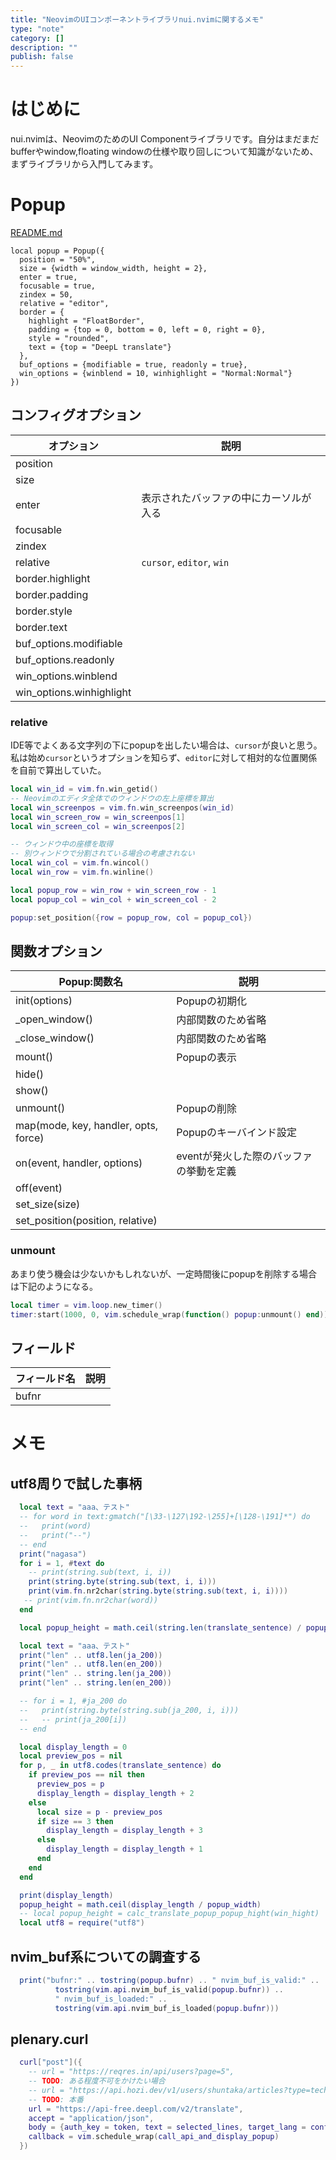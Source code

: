 ```yaml
---
title: "NeovimのUIコンポーネントライブラリnui.nvimに関するメモ"
type: "note"
category: []
description: ""
publish: false
---
```


# はじめに
nui.nvimは、NeovimのためのUI Componentライブラリです。自分はまだまだbufferやwindow,floating windowの仕様や取り回しについて知識がないため、まずライブラリから入門してみます。

# Popup
[README.md](https://github.com/MunifTanjim/nui.nvim/tree/main/lua/nui/popup)

```lua: サンプル
local popup = Popup({
  position = "50%",
  size = {width = window_width, height = 2},
  enter = true,
  focusable = true,
  zindex = 50,
  relative = "editor",
  border = {
    highlight = "FloatBorder",
    padding = {top = 0, bottom = 0, left = 0, right = 0},
    style = "rounded",
    text = {top = "DeepL translate"}
  },
  buf_options = {modifiable = true, readonly = true},
  win_options = {winblend = 10, winhighlight = "Normal:Normal"}
})
```

## コンフィグオプション

|オプション|説明|
|---|---|
|position|
|size|
|enter|表示されたバッファの中にカーソルが入る
|focusable|
|zindex|
|relative|`cursor`, `editor`, `win`
|border.highlight|
|border.padding|
|border.style||
|border.text||
|buf_options.modifiable|
|buf_options.readonly|
|win_options.winblend|
|win_options.winhighlight|

### relative
IDE等でよくある文字列の下にpopupを出したい場合は、`cursor`が良いと思う。私は始め`cursor`というオプションを知らず、`editor`に対して相対的な位置関係を自前で算出していた。

```lua
local win_id = vim.fn.win_getid()
-- Neovimのエディタ全体でのウィンドウの左上座標を算出
local win_screenpos = vim.fn.win_screenpos(win_id)
local win_screen_row = win_screenpos[1]
local win_screen_col = win_screenpos[2]

-- ウィンドウ中の座標を取得
-- 別ウィンドウで分割されている場合の考慮されない
local win_col = vim.fn.wincol()
local win_row = vim.fn.winline()

local popup_row = win_row + win_screen_row - 1
local popup_col = win_col + win_screen_col - 2

popup:set_position({row = popup_row, col = popup_col})
```


## 関数オプション

|Popup:関数名|説明|
|---|---|
|init(options)|Popupの初期化
|_open_window()|内部関数のため省略
|_close_window()|内部関数のため省略
|mount()|Popupの表示|
|hide()|
|show()|
|unmount()|Popupの削除
|map(mode, key, handler, opts, force)|Popupのキーバインド設定
|on(event, handler, options)|eventが発火した際のバッファの挙動を定義
|off(event)|
|set_size(size)|
|set_position(position, relative)|

### unmount
あまり使う機会は少ないかもしれないが、一定時間後にpopupを削除する場合は下記のようになる。


```lua
local timer = vim.loop.new_timer()
timer:start(1000, 0, vim.schedule_wrap(function() popup:unmount() end))
```


## フィールド

|フィールド名|説明|
|---|---|
|bufnr|


# メモ

## utf8周りで試した事柄

```lua
  local text = "aaa、テスト"
  -- for word in text:gmatch("[\33-\127\192-\255]+[\128-\191]*") do
  --   print(word)
  --   print("--")
  -- end
  print("nagasa")
  for i = 1, #text do
    -- print(string.sub(text, i, i))
    print(string.byte(string.sub(text, i, i)))
    print(vim.fn.nr2char(string.byte(string.sub(text, i, i))))
   -- print(vim.fn.nr2char(word))
  end

  local popup_height = math.ceil(string.len(translate_sentence) / popup_width)

  local text = "aaa、テスト"
  print("len" .. utf8.len(ja_200))
  print("len" .. utf8.len(en_200))
  print("len" .. string.len(ja_200))
  print("len" .. string.len(en_200))

  -- for i = 1, #ja_200 do
  --   print(string.byte(string.sub(ja_200, i, i)))
  --   -- print(ja_200[i])
  -- end

  local display_length = 0
  local preview_pos = nil
  for p, _ in utf8.codes(translate_sentence) do
    if preview_pos == nil then
      preview_pos = p
      display_length = display_length + 2
    else
      local size = p - preview_pos
      if size == 3 then
        display_length = display_length + 3
      else
        display_length = display_length + 1
      end
    end
  end

  print(display_length)
  popup_height = math.ceil(display_length / popup_width)
  -- local popup_height = calc_translate_popup_popup_hight(win_hight)
  local utf8 = require("utf8")
```

## nvim_buf系についての調査する

```lua
  print("bufnr:" .. tostring(popup.bufnr) .. " nvim_buf_is_valid:" ..
          tostring(vim.api.nvim_buf_is_valid(popup.bufnr)) ..
          " nvim_buf_is_loaded:" ..
          tostring(vim.api.nvim_buf_is_loaded(popup.bufnr)))
```

## plenary.curl
```lua
  curl["post"]({
    -- url = "https://reqres.in/api/users?page=5",
    -- TODO: ある程度不可をかけたい場合
    -- url = "https://api.hozi.dev/v1/users/shuntaka/articles?type=tech",
    -- TODO: 本番
    url = "https://api-free.deepl.com/v2/translate",
    accept = "application/json",
    body = {auth_key = token, text = selected_lines, target_lang = config.to},
    callback = vim.schedule_wrap(call_api_and_display_popup)
  })
```
